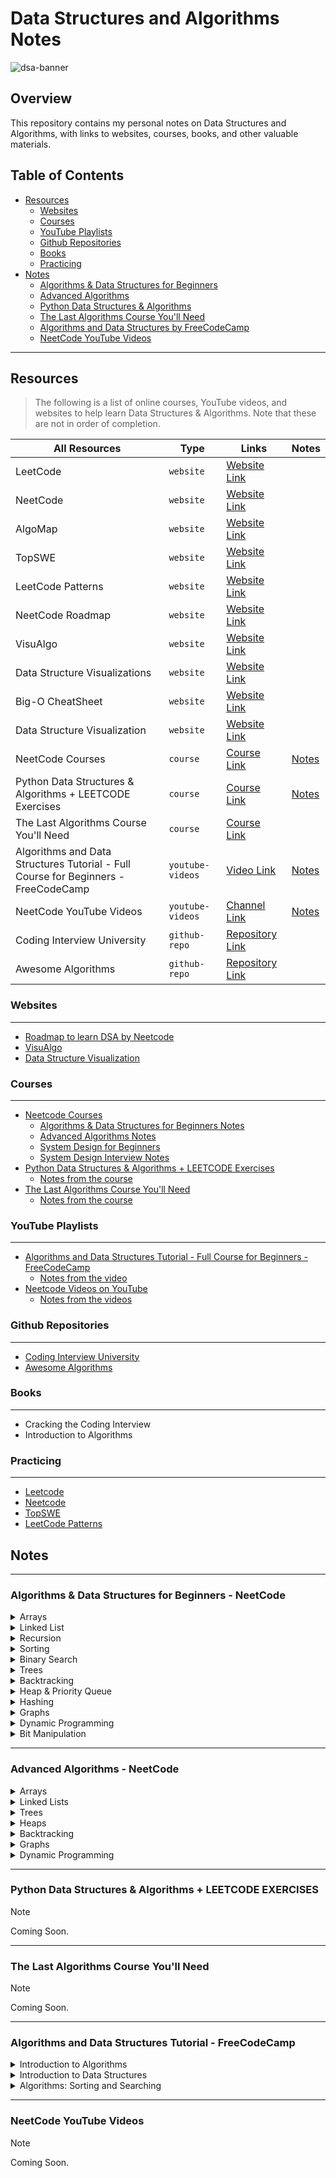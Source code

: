 # Data Structures and Algorithms Notes

![dsa-banner](https://github.com/izzatkarimov/DSA-Notes/assets/108251704/44dda9d8-a66b-45c8-a602-6487ff6fa762)

## Overview
This repository contains my personal notes on Data Structures and Algorithms, with links to websites, courses, books, and other valuable materials.

## Table of Contents

- [Resources](#resources)
  - [Websites](#websites)
  - [Courses](#courses)
  - [YouTube Playlists](#youtube-playlists)
  - [Github Repositories](#github-repositories)
  - [Books](#books)
  - [Practicing](#practicing)
- [Notes](#notes)
  - [Algorithms & Data Structures for Beginners](#algorithms--data-structures-for-beginners---neetcode)
  - [Advanced Algorithms](#advanced-algorithms---neetcode)
  - [Python Data Structures & Algorithms](#python-data-structures--algorithms--leetcode-exercises)
  - [The Last Algorithms Course You'll Need](#the-last-algorithms-course-youll-need)
  - [Algorithms and Data Structures by FreeCodeCamp](#algorithms-and-data-structures-tutorial---freecodecamp)
  - [NeetCode YouTube Videos](#neetcode-youtube-videos)

---

## Resources
> The following is a list of online courses, YouTube videos, and websites to help learn Data Structures & Algorithms. Note that these are not in order of completion.

| All Resources | Type | Links | Notes |
| --- | --- | --- | --- |
| LeetCode | `website`| [Website Link](https://leetcode.com) |
| NeetCode| `website`| [Website Link](https://neetcode.io/practice) |
| AlgoMap | `website` | [Website Link](https://algomap.io/) |
| TopSWE | `website`| [Website Link](https://topswe.com/) |
| LeetCode Patterns | `website` | [Website Link](https://seanprashad.com/leetcode-patterns/) |
| NeetCode Roadmap | `website` | [Website Link](https://neetcode.io/roadmap) |
| VisuAlgo | `website` | [Website Link](https://visualgo.net/en) |
| Data Structure Visualizations | `website` | [Website Link](https://www.cs.usfca.edu/~galles/visualization/Algorithms.html) |
| Big-O CheatSheet | `website` | [Website Link](https://www.bigocheatsheet.com/) |
| Data Structure Visualization | `website` | [Website Link](https://www.cs.usfca.edu/~galles/visualization/Algorithms.html) |
| NeetCode Courses | `course` | [Course Link](https://neetcode.io/courses) | [Notes](#algorithms--data-structures-for-beginners---neetcode)
| Python Data Structures & Algorithms + LEETCODE Exercises | `course` | [Course Link](https://www.udemy.com/course/data-structures-algorithms-python/?couponCode=ACCAGE0923) | [Notes](#python-data-structures--algorithms--leetcode-exercises)
| The Last Algorithms Course You'll Need | `course` | [Course Link](https://frontendmasters.com/courses/algorithms/) |
| Algorithms and Data Structures Tutorial - Full Course for Beginners - FreeCodeCamp | `youtube-videos` | [Video Link](https://youtu.be/8hly31xKli0?si=HmAgr-2AlG3hcRZp) | [Notes](#algorithms-and-data-structures-tutorial---freecodecamp) |
| NeetCode YouTube Videos | `youtube-videos` | [Channel Link](https://www.youtube.com/@NeetCode) | [Notes](#neetcode-youtube-videos)
| Coding Interview University | `github-repo` | [Repository Link](https://github.com/jwasham/coding-interview-university) |
| Awesome Algorithms | `github-repo` | [Repository Link](https://github.com/tayllan/awesome-algorithms) |

### Websites

---

- [Roadmap to learn DSA by Neetcode](https://neetcode.io/roadmap)
- [VisuAlgo](https://visualgo.net/en)
- [Data Structure Visualization](https://www.cs.usfca.edu/~galles/visualization/Algorithms.html)

### Courses

---

- [Neetcode Courses](https://neetcode.io/courses)
  - [Algorithms & Data Structures for Beginners Notes](#algorithms--data-structures-for-beginners---neetcode)
  - [Advanced Algorithms Notes](#advanced-algorithms---neetcode)
  - [System Design for Beginners](#system-design-for-beginners---neetcode)
  - [System Design Interview Notes](#system-design-interview---neetcode)
- [Python Data Structures & Algorithms + LEETCODE Exercises](https://www.udemy.com/course/data-structures-algorithms-python/?couponCode=ACCAGE0923)
  - [Notes from the course](#python-data-structures--algorithms--leetcode-exercises)
- [The Last Algorithms Course You'll Need](https://frontendmasters.com/courses/algorithms/)
  - [Notes from the course](#the-last-algorithms-course-youll-need)

### YouTube Playlists

---

- [Algorithms and Data Structures Tutorial - Full Course for Beginners - FreeCodeCamp](https://youtu.be/8hly31xKli0?si=HmAgr-2AlG3hcRZp)
  - [Notes from the video](#algorithms-and-data-structures-tutorial---freecodecamp)
- [Neetcode Videos on YouTube](https://www.youtube.com/@NeetCode)
  - [Notes from the videos](#neetcode-youtube-videos)

### Github Repositories

---

- [Coding Interview University](https://github.com/jwasham/coding-interview-university)
- [Awesome Algorithms](https://github.com/tayllan/awesome-algorithms)

### Books

---

- Cracking the Coding Interview
- Introduction to Algorithms

### Practicing

---

- [Leetcode](https://leetcode.com/)
- [Neetcode](https://neetcode.io/practice)
- [TopSWE](https://topswe.com/)
- [LeetCode Patterns](https://seanprashad.com/leetcode-patterns/)

## Notes

---

### Algorithms & Data Structures for Beginners - NeetCode

<details>
<summary>Arrays</summary>

`What is Data Structure?`
- Data Structure is a way of structuring data inside of RAM of a computer.

`How do ew store an array in RAM?`
- RAM is measured in bytes. One byte is 8 bits. A bit can be thought of as a position that can store a digit, which has to be either 0 or 1.

`NOTE!`
- Arrays are always stored contiguously in RAM, meaning that they are stored one next to another (there is nothing between them.

`NOTE!`
- Static arrays are Fixed arrays. The biggest limitation of Static Arrays is that we cannot add / delete elements after creation. Technically, we can remove a value, but removing here only means overriding. We cannot actaully delete the value in memory. But, we can override by putting, let's say, 0 in the index location of it.

`Big O Time Complexity of Static Arrays Operations`

| Operation  | Big O Time | 
| ------------- | ------------- |
| Read / Write i-th element  | O(1)  |
| Insert / Remove End | O(1)  |
| Insert Middle | O(n)  |
| Remove Middle  | O(n)  |

`NOTE!`
- In Python and JavaScript, Dynamic Arrays are the default. In Java, we can use an Array List, and in C++, we can use a Vector.

`What is Amortized Time Complexity?`
- Amortized Time Complexity
</details>

<details>
<summary>Linked List</summary>
</details>

<details>
<summary>Recursion</summary>
</details>

<details>
<summary>Sorting</summary>
</details>

<details>
<summary>Binary Search</summary>
</details>

<details>
<summary>Trees</summary>
</details>

<details>
<summary>Backtracking</summary>
</details>

<details>
<summary>Heap & Priority Queue</summary>
</details>

<details>
<summary>Hashing</summary>
</details>

<details>
<summary>Graphs</summary>
</details>

<details>
<summary>Dynamic Programming</summary>
</details>

<details>
<summary>Bit Manipulation</summary>
</details>

---

### Advanced Algorithms - NeetCode

<details>
<summary>Arrays</summary>
</details>

<details>
<summary>Linked Lists</summary>
</details>

<details>
<summary>Trees</summary>
</details>

<details>
<summary>Heaps</summary>
</details>

<details>
<summary>Backtracking</summary>
</details>

<details>
<summary>Graphs</summary>
</details>

<details>
<summary>Dynamic Programming</summary>
</details>

---

### Python Data Structures & Algorithms + LEETCODE EXERCISES

> [!NOTE]
> Coming Soon.

---

### The Last Algorithms Course You'll Need

> [!NOTE]
> Coming Soon.

---

### Algorithms and Data Structures Tutorial - FreeCodeCamp

<details>
<summary>Introduction to Algorithms</summary>

`What is an Algorithm`
- An Algorithm is a set of steps or instructions for completing a certain task. For example, a recipe is an algorithm. To-Do List for a Morning Routine is an algorithm. However, in the context of Computer Science, an algorithm more specifically means a set a steps a program takes to finish a certain task.

`Time Complexity`
- Time Complexity is a measure of how long it takes the algorithm to run.

`Space Complexity`
- Space Complexity deals with the amount of memory taken up on the computer.

`Balance between Time & Space Complexity`
- A good algorithm needs to balance between Time and Space Complexity to be useful. For example, you can have a very fast algorithm but it may not matter if the algorithm consumes more memory than you have available.

`Running Time of an Algorithm`
- How long the algorithm runs for a given set of values until the output is called The Running Time or The Running Time of an Algorithm and is used to define Time Complexity.

`Linear Search (Sequential Search)`
- Linear Search is a sequential searching algorithm where we start from one end and check every element of the list until the desired element is found. It is the simplest searching algorithm.

`Binary Search (Hald Interval Search)`
- Binary Search is a searching algorithm for finding an element's position in a sorted way. In this approach, the element is always searched in the middle of a portion of an array. Binary Search can be implemented only on a sorted list of items. If the elements are not sorted already, we need to sort them first.

`Guidelines for defiing an Algorithm:`
  - The steps in the Algorithm need to be in a specific order.
  - The steps also need to be distinct.
  - The algorithm should produce a result.
  - The algorithm should complete in a finite amount of time.

</details>

<details>
<summary>Introduction to Data Structures</summary>
</details>

<details>
<summary>Algorithms: Sorting and Searching</summary>
</details>

---

### NeetCode YouTube Videos

> [!NOTE]
> Coming Soon.

